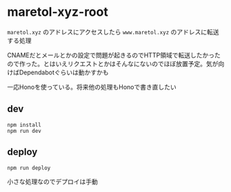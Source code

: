 # maretol-xyz-root

`maretol.xyz` のアドレスにアクセスしたら `www.maretol.xyz` のアドレスに転送する処理

CNAMEだとメールとかの設定で問題が起きるのでHTTP領域で転送したかったので作った。とはいえリクエストとかはそんなにないのでほぼ放置予定。気が向けばDependabotぐらいは動かすかも

一応Honoを使っている。将来他の処理もHonoで書き直したい

## dev

```
npm install
npm run dev
```

## deploy

```
npm run deploy
```

小さな処理なのでデプロイは手動
